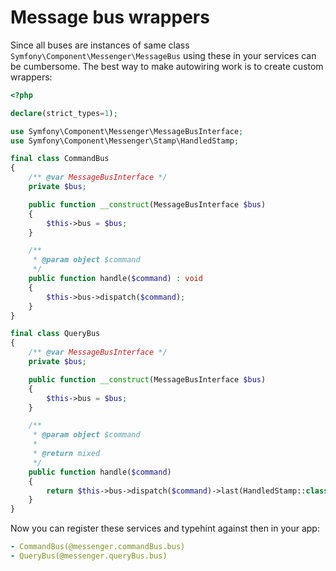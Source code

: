 # Message bus wrappers

Since all buses are instances of same class `Symfony\Component\Messenger\MessageBus` using these in your services can be cumbersome. The best way to make autowiring work is to create custom wrappers:

```php
<?php

declare(strict_types=1);

use Symfony\Component\Messenger\MessageBusInterface;
use Symfony\Component\Messenger\Stamp\HandledStamp;

final class CommandBus
{
    /** @var MessageBusInterface */
    private $bus;

    public function __construct(MessageBusInterface $bus)
    {
        $this->bus = $bus;
    }

    /**
     * @param object $command
     */
    public function handle($command) : void
    {
        $this->bus->dispatch($command);
    }
}

final class QueryBus
{
    /** @var MessageBusInterface */
    private $bus;

    public function __construct(MessageBusInterface $bus)
    {
        $this->bus = $bus;
    }

    /**
     * @param object $command
     *
     * @return mixed
     */
    public function handle($command)
    {
        return $this->bus->dispatch($command)->last(HandledStamp::class)->getResult();
    }
}
```

Now you can register these services and typehint against then in your app:

```yaml
- CommandBus(@messenger.commandBus.bus)
- QueryBus(@messenger.queryBus.bus)
```
